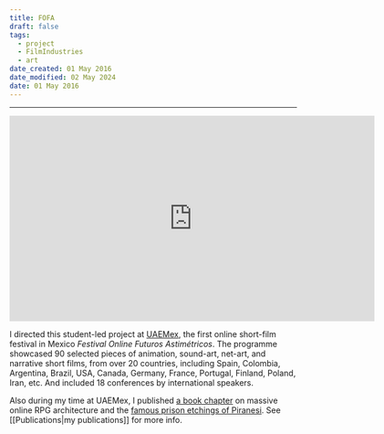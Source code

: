 ```yaml
---
title: FOFA
draft: false
tags:
  - project
  - FilmIndustries
  - art
date_created: 01 May 2016
date_modified: 02 May 2024
date: 01 May 2016
---
```

---

<iframe title="vimeo-player" src="https://player.vimeo.com/video/173857218?h=42b6954f1e" width="640" height="360" frameborder="0"    allowfullscreen></iframe>

I directed this student-led project at [UAEMex](https://www.uaemex.mx/), the first online short-film festival in Mexico _Festival Online Futuros Astimétricos_. The programme showcased 90 selected pieces of animation, sound-art, net-art, and narrative short films, from over 20 countries, including Spain, Colombia, Argentina, Brazil, USA, Canada, Germany, France, Portugal, Finland, Poland, Iran, etc. And included 18 conferences by international speakers.

Also during my time at UAEMex, I published [a book chapter](ri.uaemex.mx/handle/20.500.11799/32285) on massive online RPG architecture and the [famous prison etchings of Piranesi](https://en.wikipedia.org/wiki/Carceri_d'invenzione). See [[Publications|my publications]] for more info.